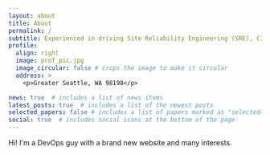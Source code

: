 ```yaml
---
layout: about
title: About
permalink: /
subtitle: Experienced in driving Site Reliability Engineering (SRE), CI/CD, and IaC goals in AWS and Azure.Passionate about automation, containers, and teamwork.
profile:
  align: right
  image: prof_pic.jpg
  image_circular: false # crops the image to make it circular
  address: >
    <p>Greater Seattle, WA 98198</p>

news: true  # includes a list of news items
latest_posts: true  # includes a list of the newest posts
selected_papers: false # includes a list of papers marked as "selected={true}"
social: true  # includes social icons at the bottom of the page
---
```


Hi! I'm a DevOps guy with a brand new website and many interests.
